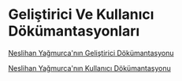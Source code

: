 # Geliştirici Ve Kullanıcı Dökümantasyonları
[Neslihan Yağmurca'nın Geliştirici Dökümantasyonu](https://stud-sdu-edu.gitbook.io/untitled/)

[Neslihan Yağmurca'nın Kullanıcı Dökümantasyonu](https://github.com/matiassingers/awesome-readme)
